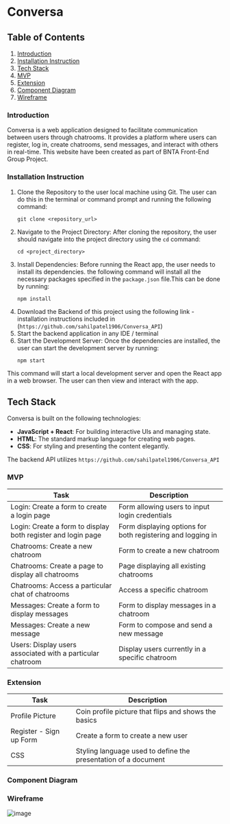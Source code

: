
# Conversa

## Table of Contents
1. [Introduction](#introduction)
2. [Installation Instruction](#installation)
3. [Tech Stack](#tech-stack)
4. [MVP](#mvp)
7. [Extension](#extension)
8. [Component Diagram](#component-diagram)
9. [Wireframe](#wireframe)

<a id="introduction"></a>
### Introduction
Conversa is a web application designed to facilitate communication between users through chatrooms. It provides a platform where users can register, log in, create chatrooms, send messages, and interact with others in real-time. This website have been created as part of BNTA Front-End Group Project.


<a id="installation"></a>
### Installation Instruction

1. Clone the Repository to the user local machine using Git. The user can do this in the terminal or command prompt and running the following command:
    ```
    git clone <repository_url>
    ```
2. Navigate to the Project Directory: After cloning the repository, the user should navigate into the project directory using the `cd` command:
    ```
    cd <project_directory>
    ```
3. Install Dependencies: Before running the React app, the user needs to install its dependencies. the following command will install all the necessary packages specified in the `package.json` file.This can be done by running:
    ```
    npm install
    ```
4. Download the Backend of this project using the following link - installation instructions included in (``` https://github.com/sahilpatel1906/Conversa_API ```)
5. Start the backend application in any IDE / terminal
6. Start the Development Server: Once the dependencies are installed, the user can start the development server by running:
    ```
    npm start
    ```
This command will start a local development server and open the React app in a web browser. The user can then view and interact with the app.


<a id="tech-stack"></a>
## Tech Stack

Conversa is built on the following technologies:
- **JavaScript + React**: For building interactive UIs and managing state.
- **HTML**: The standard markup language for creating web pages.
- **CSS**: For styling and presenting the content elegantly.

The backend API utilizes ``` https://github.com/sahilpatel1906/Conversa_API ```


<a id="mvp"></a>
### MVP

| Task                                | Description                                   |
|-------------------------------------|-----------------------------------------------|
| Login: Create a form to create a login page | Form allowing users to input login credentials |
| Login: Create a form to display both register and login page | Form displaying options for both registering and logging in |
| Chatrooms: Create a new chatroom          | Form to create a new chatroom                 |
| Chatrooms: Create a page to display all chatrooms | Page displaying all existing chatrooms       |
| Chatrooms: Access a particular chat of chatrooms | Access a specific chatroom                     |
| Messages: Create a form to display messages   | Form to display messages in a chatroom       |
| Messages: Create a new message                | Form to compose and send a new message        |
| Users: Display users associated with a particular chatroom | Display users currently in a specific chatroom |

<a id="extension"></a>
### Extension
| Task                                      | Description                                                   |
|------------------------------------------------|---------------------------------------------------------------|
| Profile Picture                                | Coin profile picture that flips and shows the basics          |
| Register - Sign up Form                        | Create a form to create a new user                             |
| CSS                                            | Styling language used to define the presentation of a document |


<a id="component-diagram"></a>
### Component Diagram 

<a id="wireframe"></a>
### Wireframe 
![image](https://github.com/zakjama0/conversa/assets/99983599/677ea419-c4e8-4629-8f4f-fedf7f05df83)

